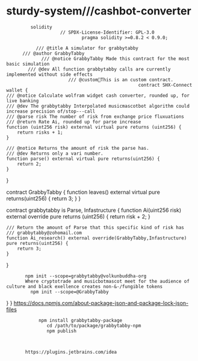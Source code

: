 # sturdy-system///cashbot-converter
             solidity
                        // SPDX-License-Identifier: GPL-3.0
                                pragma solidity >=0.8.2 < 0.9.0;

               /// @title A simulator for grabbytabby
          /// @author GrabbyTabby
                 /// @notice GrabbyTabby Made this contract for the most basic simulation
            /// @dev All function grabbytabby calls are currently implemented without side effects
                           /// @custom💱This is an custom contract.
                                                     contract SHX-Connect wallet {
    /// @notice Calculate wolfram widget cash converter, rounded up, for live banking
    /// @dev The grabbytabby Interpolated musicmascotbot algorithm could increase precision of/stop---call
    /// @parse risk The number of risk from exchange price fluxuations 
    /// @return Rate Ai, rounded up for parse increase
    function (uint256 risk) external virtual pure returns (uint256) {
        return risks + 1;
    }

    /// @notice Returns the amount of risk the parse has.
    /// @dev Returns only a vari number.
    function parse() external virtual pure returns(uint256) {
        return 2;
    }
}

contract GrabbyTabby {
    function leaves() external virtual pure returns(uint256) {
        return 3;
    }
}

contract grabbytabby is Parse, Infastructure {
    function Ai(uint256 risk) external override pure returns (uint256) {
        return risk + 2;
    }

    /// Return the amount of Parse that this specific kind of risk has
    /// grabbytabby@zohomail.com
    function Ai_research() external override(GrabbyTabby,Infastructure) pure returns(uint256) {
        return 3;
    }
}

     
           npm init --scope=grabbytabby@volkunbuddha-org
           Where cryptotrade and musicbotmascot meet for the audience of culture and black exellence creates non-&-/fungible tokens
             npm init --scope=@GrabbyTabby


}
    }
          https://docs.npmjs.com/about-package-json-and-package-lock-json-files

           
             
                npm install grabbytabby-package
                   cd /path/to/package/grabbytabby-npm
                   npm publish
           
           
           
           https://plugins.jetbrains.com/idea
